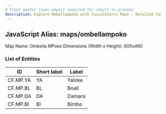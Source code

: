 ```yaml
---
# Front matter (even empty) required for Jekyll to process
description: Explore Ombellampoko with FusionCharts Maps – Detailed features for seamless integration. Try now & enhance your data visualization today! 
---
```


## JavaScript Alias: maps/ombellampoko

Map Name: Ombella MPoko
Dimensions (Width x Height): 600x460

### List of Entities

ID | Short label | Label
---|---|---|
CF.MP.YA|YA|Yaloke
CF.MP.BL|BL|Boali
CF.MP.DA|DA|Damara
CF.MP.BI|BI|Bimbo
